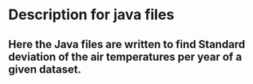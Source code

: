 # Description for java files

## Here the Java files are written to find Standard deviation of the air temperatures per year of a given dataset.
